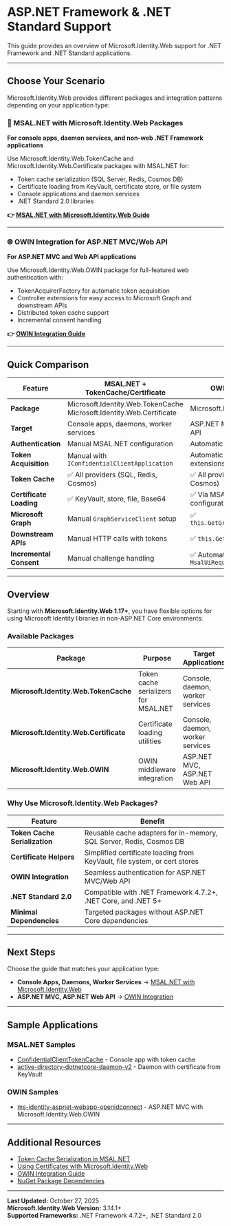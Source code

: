 # ASP.NET Framework & .NET Standard Support

This guide provides an overview of Microsoft.Identity.Web support for .NET Framework and .NET Standard applications.

---

## Choose Your Scenario

Microsoft.Identity.Web provides different packages and integration patterns depending on your application type:

### 🔷 MSAL.NET with Microsoft.Identity.Web Packages

**For console apps, daemon services, and non-web .NET Framework applications**

Use Microsoft.Identity.Web.TokenCache and Microsoft.Identity.Web.Certificate packages with MSAL.NET for:
- Token cache serialization (SQL Server, Redis, Cosmos DB)
- Certificate loading from KeyVault, certificate store, or file system
- Console applications and daemon services
- .NET Standard 2.0 libraries

**👉 [MSAL.NET with Microsoft.Identity.Web Guide](msal-dotnet-framework.md)**

---

### 🌐 OWIN Integration for ASP.NET MVC/Web API

**For ASP.NET MVC and Web API applications**

Use Microsoft.Identity.Web.OWIN package for full-featured web authentication with:
- TokenAcquirerFactory for automatic token acquisition
- Controller extensions for easy access to Microsoft Graph and downstream APIs
- Distributed token cache support
- Incremental consent handling

**👉 [OWIN Integration Guide](owin.md)**

---

## Quick Comparison

| Feature | MSAL.NET + TokenCache/Certificate | OWIN Integration |
|---------|-----------------------------------|------------------|
| **Package** | Microsoft.Identity.Web.TokenCache<br>Microsoft.Identity.Web.Certificate | Microsoft.Identity.Web.OWIN |
| **Target** | Console apps, daemons, worker services | ASP.NET MVC, ASP.NET Web API |
| **Authentication** | Manual MSAL.NET configuration | Automatic OWIN middleware |
| **Token Acquisition** | Manual with `IConfidentialClientApplication` | Automatic with controller extensions |
| **Token Cache** | ✅ All providers (SQL, Redis, Cosmos) | ✅ All providers (SQL, Redis, Cosmos) |
| **Certificate Loading** | ✅ KeyVault, store, file, Base64 | ✅ Via MSAL.NET configuration |
| **Microsoft Graph** | Manual `GraphServiceClient` setup | ✅ `this.GetGraphServiceClient()` |
| **Downstream APIs** | Manual HTTP calls with tokens | ✅ `this.GetDownstreamApi()` |
| **Incremental Consent** | Manual challenge handling | ✅ Automatic with `MsalUiRequiredException` |

---

## Overview

Starting with **Microsoft.Identity.Web 1.17+**, you have flexible options for using Microsoft Identity libraries in non-ASP.NET Core environments:

### Available Packages

| Package | Purpose | Target Applications |
|---------|---------|---------------------|
| **Microsoft.Identity.Web.TokenCache** | Token cache serializers for MSAL.NET | Console, daemon, worker services |
| **Microsoft.Identity.Web.Certificate** | Certificate loading utilities | Console, daemon, worker services |
| **Microsoft.Identity.Web.OWIN** | OWIN middleware integration | ASP.NET MVC, ASP.NET Web API |

### Why Use Microsoft.Identity.Web Packages?

| Feature | Benefit |
|---------|---------|
| **Token Cache Serialization** | Reusable cache adapters for in-memory, SQL Server, Redis, Cosmos DB |
| **Certificate Helpers** | Simplified certificate loading from KeyVault, file system, or cert stores |
| **OWIN Integration** | Seamless authentication for ASP.NET MVC/Web API |
| **.NET Standard 2.0** | Compatible with .NET Framework 4.7.2+, .NET Core, and .NET 5+ |
| **Minimal Dependencies** | Targeted packages without ASP.NET Core dependencies |

---

## Next Steps

Choose the guide that matches your application type:

- **Console Apps, Daemons, Worker Services** → [MSAL.NET with Microsoft.Identity.Web](msal-dotnet-framework.md)
- **ASP.NET MVC, ASP.NET Web API** → [OWIN Integration](owin.md)

---

## Sample Applications

### MSAL.NET Samples

- [ConfidentialClientTokenCache](https://github.com/Azure-Samples/active-directory-dotnet-v1-to-v2/tree/master/ConfidentialClientTokenCache) - Console app with token cache
- [active-directory-dotnetcore-daemon-v2](https://github.com/Azure-Samples/active-directory-dotnetcore-daemon-v2) - Daemon with certificate from KeyVault

### OWIN Samples

- [ms-identity-aspnet-webapp-openidconnect](https://github.com/Azure-Samples/ms-identity-aspnet-webapp-openidconnect) - ASP.NET MVC with Microsoft.Identity.Web.OWIN

---

## Additional Resources

- [Token Cache Serialization in MSAL.NET](https://learn.microsoft.com/azure/active-directory/develop/msal-net-token-cache-serialization)
- [Using Certificates with Microsoft.Identity.Web](https://github.com/AzureAD/microsoft-identity-web/wiki/Certificates)
- [OWIN Integration Guide](https://github.com/AzureAD/microsoft-identity-web/wiki/OWIN)
- [NuGet Package Dependencies](https://github.com/AzureAD/microsoft-identity-web/wiki/NuGet-package-references)

---

**Last Updated:** October 27, 2025  
**Microsoft.Identity.Web Version:** 3.14.1+  
**Supported Frameworks:** .NET Framework 4.7.2+, .NET Standard 2.0